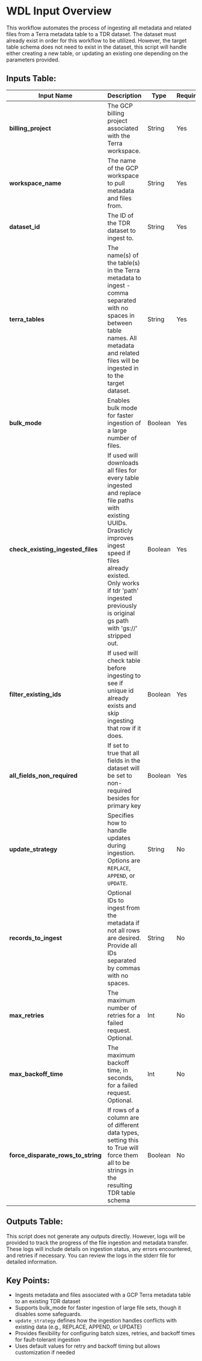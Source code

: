 # WDL Input Overview
This workflow automates the process of ingesting all metadata and related files from a Terra metadata table to a TDR dataset. The dataset must already exist in order for this workflow to be utilized. However, the target table schema does not need to exist in the dataset, this script will handle either creating a new table, or updating an existing one depending on the parameters provided.

## Inputs Table:
| Input Name                            | Description                                                                                                                                                                                                                                                 | Type    | Required | Default   |
|---------------------------------------|-------------------------------------------------------------------------------------------------------------------------------------------------------------------------------------------------------------------------------------------------------------|---------|----------|-----------|
| **billing_project**                   | The GCP billing project associated with the Terra workspace.                                                                                                                                                                                                | String  | Yes      | N/A       |
| **workspace_name**                    | The name of the GCP workspace to pull metadata and files from.                                                                                                                                                                                              | String  | Yes      | N/A       |
| **dataset_id**                        | The ID of the TDR dataset to ingest to.                                                                                                                                                                                                                     | String  | Yes      | N/A       |
| **terra_tables**                      | The name(s) of the table(s) in the Terra metadata to ingest - comma separated with no spaces in between table names. All metadata and related files will be ingested in to the target dataset.                                                              | String  | Yes      | N/A       |
| **bulk_mode**                         | Enables bulk mode for faster ingestion of a large number of files.                                                                                                                                                                                          | Boolean | Yes      | N/A       |
| **check_existing_ingested_files**     | If used will downloads all files for every table ingested and replace file paths with existing UUIDs. Drasticly improves ingest speed if files already existed. Only works if tdr 'path' ingested previously is original gs path with 'gs://' stripped out. | Boolean | Yes      | N/A       |
| **filter_existing_ids**               | If used will check table before ingesting to see if unique id already exists and skip ingesting that row if it does.                                                                                                                                        | Boolean | Yes      | N/A       |
| **all_fields_non_required**           | If set to true that all fields in the dataset will be set to non-required besides for primary key                                                                                                                                                           | Boolean | Yes      | N/A       |
| **update_strategy**                   | Specifies how to handle updates during ingestion. Options are `REPLACE`, `APPEND`, or `UPDATE`.                                                                                                                                                             | String  | No       | `REPLACE` |
| **records_to_ingest**                 | Optional IDs to ingest from the metadata if not all rows are desired. Provide all IDs separated by commas with no spaces.                                                                                                                                   | String  | No       | N/A       |
| **max_retries**                       | The maximum number of retries for a failed request. Optional.                                                                                                                                                                                               | Int     | No       | 5         |
| **max_backoff_time**                  | The maximum backoff time, in seconds, for a failed request. Optional.                                                                                                                                                                                       | Int     | No       | 300       |
| **force_disparate_rows_to_string**    | If rows of a column are of different data types, setting this to True will force them all to be strings in the resulting TDR table schema                                                                                                                   | Boolean | No       | true      |

## Outputs Table:
This script does not generate any outputs directly. However, logs will be provided to track the progress of the file ingestion and metadata transfer. These logs will include details on ingestion status, any errors encountered, and retries if necessary. You can review the logs in the stderr file for detailed information.

## Key Points:
* Ingests metadata and files associated with a GCP Terra metadata table to an existing TDR dataset
* Supports bulk_mode for faster ingestion of large file sets, though it disables some safeguards.
* `update_strategy` defines how the ingestion handles conflicts with existing data (e.g., REPLACE, APPEND, or UPDATE)
* Provides flexibility for configuring batch sizes, retries, and backoff times for fault-tolerant ingestion
* Uses default values for retry and backoff timing but allows customization if needed
